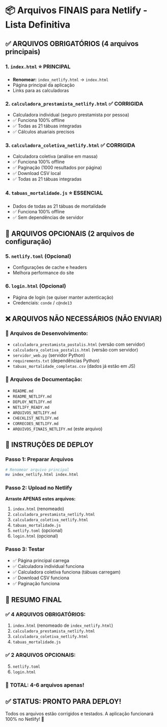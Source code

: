 # 📦 Arquivos FINAIS para Netlify - Lista Definitiva

## ✅ **ARQUIVOS OBRIGATÓRIOS (4 arquivos principais)**

### 1. **`index.html`** ⭐ **PRINCIPAL**
- **Renomear:** `index_netlify.html` → `index.html`
- Página principal da aplicação
- Links para as calculadoras

### 2. **`calculadora_prestamista_netlify.html`** ✅ **CORRIGIDA**
- Calculadora individual (seguro prestamista por pessoa)
- ✅ Funciona 100% offline
- ✅ Todas as 21 tábuas integradas
- ✅ Cálculos atuariais precisos

### 3. **`calculadora_coletiva_netlify.html`** ✅ **CORRIGIDA**
- Calculadora coletiva (análise em massa)
- ✅ Funciona 100% offline
- ✅ Paginação (1000 resultados por página)
- ✅ Download CSV local
- ✅ Todas as 21 tábuas integradas

### 4. **`tabuas_mortalidade.js`** ⭐ **ESSENCIAL**
- Dados de todas as 21 tábuas de mortalidade
- ✅ Funciona 100% offline
- ✅ Sem dependências de servidor

## 🔧 **ARQUIVOS OPCIONAIS (2 arquivos de configuração)**

### 5. **`netlify.toml`** (Opcional)
- Configurações de cache e headers
- Melhora performance do site

### 6. **`login.html`** (Opcional)
- Página de login (se quiser manter autenticação)
- Credenciais: `conde` / `c@nde13`

## ❌ **ARQUIVOS NÃO NECESSÁRIOS (NÃO ENVIAR)**

### 🚫 **Arquivos de Desenvolvimento:**
- `calculadora_prestamista_postalis.html` (versão com servidor)
- `calculadora_coletiva_postalis.html` (versão com servidor)
- `servidor_web.py` (servidor Python)
- `requirements.txt` (dependências Python)
- `tabuas_mortalidade_completas.csv` (dados já estão em JS)

### 🚫 **Arquivos de Documentação:**
- `README.md`
- `README_NETLIFY.md`
- `DEPLOY_NETLIFY.md`
- `NETLIFY_READY.md`
- `ARQUIVOS_NETLIFY.md`
- `CHECKLIST_NETLIFY.md`
- `CORRECOES_NETLIFY.md`
- `ARQUIVOS_FINAIS_NETLIFY.md` (este arquivo)

## 🚀 **INSTRUÇÕES DE DEPLOY**

### **Passo 1: Preparar Arquivos**
```bash
# Renomear arquivo principal
mv index_netlify.html index.html
```

### **Passo 2: Upload no Netlify**
**Arraste APENAS estes arquivos:**
1. `index.html` (renomeado)
2. `calculadora_prestamista_netlify.html`
3. `calculadora_coletiva_netlify.html`
4. `tabuas_mortalidade.js`
5. `netlify.toml` (opcional)
6. `login.html` (opcional)

### **Passo 3: Testar**
- ✅ Página principal carrega
- ✅ Calculadora individual funciona
- ✅ Calculadora coletiva funciona (tábuas carregam)
- ✅ Download CSV funciona
- ✅ Paginação funciona

## 🎯 **RESUMO FINAL**

### ✅ **4 ARQUIVOS OBRIGATÓRIOS:**
1. `index.html` (renomeado de `index_netlify.html`)
2. `calculadora_prestamista_netlify.html`
3. `calculadora_coletiva_netlify.html`
4. `tabuas_mortalidade.js`

### ✅ **2 ARQUIVOS OPCIONAIS:**
5. `netlify.toml`
6. `login.html`

### 🎉 **TOTAL: 4-6 arquivos apenas!**

## ✅ **STATUS: PRONTO PARA DEPLOY!**

Todos os arquivos estão corrigidos e testados. A aplicação funcionará 100% no Netlify! 🚀

